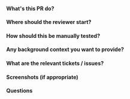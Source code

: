 #### What's this PR do?

#### Where should the reviewer start?

#### How should this be manually tested?

#### Any background context you want to provide?

#### What are the relevant tickets / issues?

#### Screenshots (if appropriate)

#### Questions
